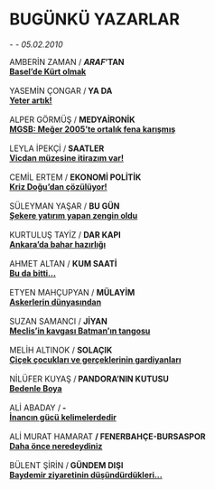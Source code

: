# BUGÜNKÜ YAZARLAR

*- - 05.02.2010*

<div class="taraf_structure_2col_1zq">
<div class="margen_n">



 <p>AMBERİN ZAMAN / <b><i>ARAF</i>’TAN</b><br/><b><a class="" href="http://taraf.com.tr/makale/9863.htm" target=""><b>Basel’de Kürt olmak</b></a></b><b><br/><br/></b>YASEMİN ÇONGAR /<b> YA DA</b><br/><b><a class="" href="http://taraf.com.tr/makale/9883.htm" target=""><b>Yeter artık!</b></a></b><b><br/><br/></b>ALPER GÖRMÜŞ / <b>MEDYAİRONİK</b><br/><b><a class="" href="http://taraf.com.tr/makale/9865.htm" target=""><b>MGSB: Meğer 2005’te ortalık fena karışmış</b></a></b><b><br/><br/></b>LEYLA İPEKÇİ /<b> SAATLER</b><br/><b><a class="" href="http://taraf.com.tr/makale/9866.htm" target=""><b>Vicdan müzesine itirazım var!</b></a></b><b><br/><br/></b>CEMİL ERTEM / <b>EKONOMİ POLİTİK</b><br/><b><a class="" href="http://taraf.com.tr/makale/9867.htm" target=""><b>Kriz Doğu’dan çözülüyor!</b></a></b><b><br/><br/></b>SÜLEYMAN YAŞAR / <b>BU GÜN</b><br/><b><a class="" href="http://taraf.com.tr/makale/9868.htm" target=""><b>Şekere yatırım yapan zengin oldu</b></a></b><b><br/><br/></b>KURTULUŞ TAYİZ / <b>DAR KAPI</b><br/><b><a class="" href="http://taraf.com.tr/makale/9869.htm" target=""><b>Ankara’da bahar hazırlığı</b></a></b><b><br/><br/></b>AHMET ALTAN / <b>KUM SAATİ</b><br/><b><a class="" href="http://taraf.com.tr/makale/9870.htm" target=""><b>Bu da bitti...</b></a></b><b><br/><br/></b>ETYEN MAHÇUPYAN / <b>MÜLAYİM</b><br/><b><a class="" href="http://taraf.com.tr/makale/9871.htm" target=""><b>Askerlerin dünyasından</b></a></b><b><br/><br/></b>SUZAN SAMANCI / <b>JİYAN</b><br/><b><a class="" href="http://taraf.com.tr/makale/9872.htm" target=""><b>Meclis’in kavgası Batman’ın tangosu</b></a></b><b><br/><br/></b>MELİH ALTINOK / <b>SOLAÇIK</b><br/><b><a class="" href="http://taraf.com.tr/makale/9873.htm" target=""><b>Çiçek çocukları ve gerçeklerinin gardiyanları</b></a></b><b><br/><br/></b>NİLÜFER KUYAŞ /<b> PANDORA’NIN KUTUSU</b><br/><b><a class="" href="http://taraf.com.tr/makale/9885.htm" target=""><b>Bedenle Boya</b></a></b><b><br/><br/></b>ALİ ABADAY /<b> -</b><br/><b><a class="" href="http://taraf.com.tr/makale/9875.htm" target=""><b>İnancın gücü kelimelerdedir</b></a></b><b><br/><br/></b>ALİ MURAT HAMARAT <b>/ FENERBAHÇE-BURSASPOR<br/><a class="" href="http://taraf.com.tr/makale/9879.htm" target="">Daha önce neredeydiniz</a></b><br/><br/>BÜLENT ŞİRİN /<b> GÜNDEM DIŞI</b><br/><b><a class="" href="http://taraf.com.tr/makale/9877.htm" target=""><b>Baydemir ziyaretinin düşündürdükleri...</b></a></b> </p>
<br/>
<br/>
<br/>



<br/>


<div id="taraf_not">
</div>

</div>


</div>
